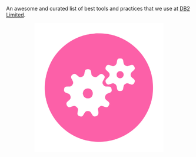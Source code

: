 An awesome and curated list of best tools and practices that we use at [DB2 Limited](https://db2.io).

<p align="center">
  <img src="./assets/backend.svg" width="350" style="background-color:white">
</p>
